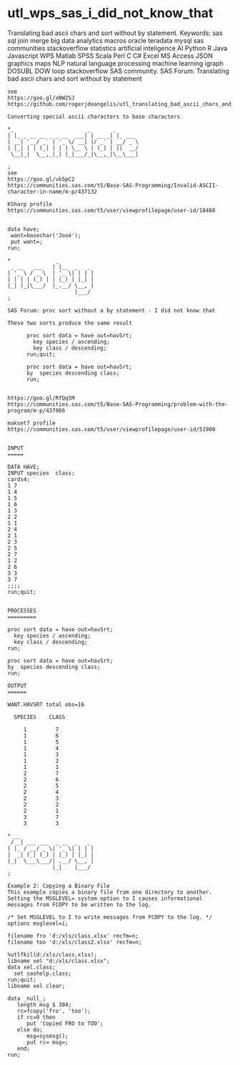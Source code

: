 # utl_wps_sas_i_did_not_know_that
Translating bad ascii chars and sort without by statement. Keywords: sas sql join merge big data analytics macros oracle teradata mysql sas communities stackoverflow statistics artificial inteligence AI Python R Java Javascript WPS Matlab SPSS Scala Perl C C# Excel MS Access JSON graphics maps NLP natural language processing machine learning igraph DOSUBL DOW loop stackoverflow SAS community.
    SAS Forum: Translating bad ascii chars and sort without by statement

    see
    https://goo.gl/xNW2SJ
    https://github.com/rogerjdeangelis/utl_translating_bad_ascii_chars_and_sort_without_by_statement

    Converting special ascii characters to base characters

    *_                       _       _
    | |_ _ __ __ _ _ __  ___| | __ _| |_ ___
    | __| '__/ _` | '_ \/ __| |/ _` | __/ _ \
    | |_| | | (_| | | | \__ \ | (_| | ||  __/
     \__|_|  \__,_|_| |_|___/_|\__,_|\__\___|

    ;
    see
    https://goo.gl/vk5pC2
    https://communities.sas.com/t5/Base-SAS-Programming/Invalid-ASCII-character-in-name/m-p/437132

    KSharp profile
    https://communities.sas.com/t5/user/viewprofilepage/user-id/18408


    data have;
     want=basechar('José');
     put want=;
    run;

    *              _
     _ __   ___   | |__  _   _
    | '_ \ / _ \  | '_ \| | | |
    | | | | (_) | | |_) | |_| |
    |_| |_|\___/  |_.__/ \__, |
                         |___/
    ;

    SAS Forum: proc sort without a by statement - I did not know that

    These two sorts produce the same result

          proc sort data = have out=havSrt;
            key species / ascending;
            key class / descending;
          run;quit;

          proc sort data = have out=havSrt;
          by  species descending class;
          run;


    https://goo.gl/RfQqSM
    https://communities.sas.com/t5/Base-SAS-Programming/problem-with-the-program/m-p/437066

    makset7 profile
    https://communities.sas.com/t5/user/viewprofilepage/user-id/51900


    INPUT
    =====

    DATA HAVE;
    INPUT species  class;
    cards4;
    1 7
    1 4
    1 5
    1 6
    1 3
    2 2
    1 1
    2 4
    2 1
    2 3
    2 5
    2 7
    1 2
    2 6
    3 3
    3 7
    ;;;;
    run;quit;


    PROCESSES
    =========

    proc sort data = have out=havSrt;
      key species / ascending;
      key class / descending;
    run;

    proc sort data = have out=havSrt;
    by  species descending class;
    run;

    OUTPUT
    ======

    WANT.HAVSRT total obs=16

      SPECIES    CLASS

         1         7
         1         6
         1         5
         1         4
         1         3
         1         2
         1         1
         2         7
         2         6
         2         5
         2         4
         2         3
         2         2
         2         1
         3         7
         3         3

    * __
     / _| ___ ___  _ __  _   _
    | |_ / __/ _ \| '_ \| | | |
    |  _| (_| (_) | |_) | |_| |
    |_|  \___\___/| .__/ \__, |
                  |_|    |___/
    ;

    Example 2: Copying a Binary File
    This example copies a binary file from one directory to another.
    Setting the MSGLEVEL= system option to I causes informational
    messages from FCOPY to be written to the log.

    /* Set MSGLEVEL to I to write messages from FCOPY to the log. */
    options msglevel=i;

    filename fro 'd:/xls/class.xlsx' recfm=n;
    filename too 'd:/xls/class2.xlsx' recfm=n;

    %utlfkil(d:/xls/class.xlsx);
    libname xel "d:/xls/class.xlsx";
    data xel.class;
      set sashelp.class;
    run;quit;
    libname xel clear;

    data _null_;
       length msg $ 384;
       rc=fcopy('fro', 'too');
       if rc=0 then
          put 'Copied FRO to TOO';
       else do;
          msg=sysmsg();
          put rc= msg=;
       end;
    run;


